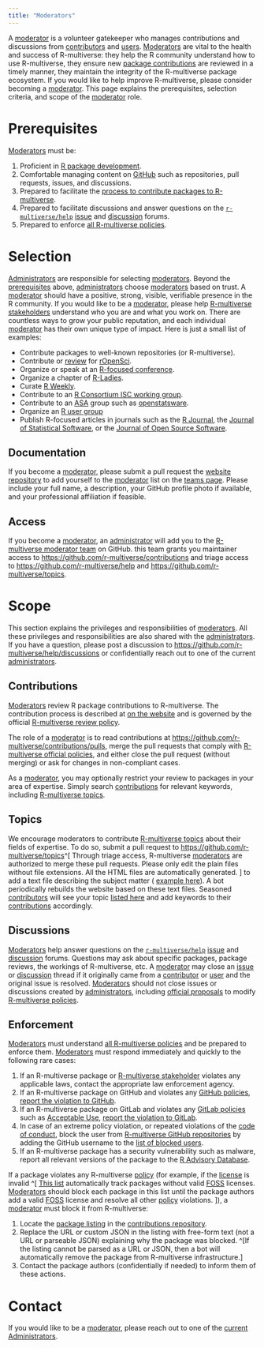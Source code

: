 ```yaml
---
title: "Moderators"
---
```


A [moderator](governance.md#moderator) is a volunteer gatekeeper who manages contributions and discussions from [contributors](governance.md#contributor) and [users](governance.md#user).
[Moderators](governance.md#moderator) are vital to the health and success of R-multiverse: they help the R community understand how to use R-multiverse, they ensure new [package contributions](contributors.md) are reviewed in a timely manner, they maintain the integrity of the R-multiverse package ecosystem.
If you would like to help improve R-multiverse, please consider becoming a [moderator](governance.md#moderator).
This page explains the prerequisites, selection criteria, and scope of the [moderator](governance.md#moderator) role.

# Prerequisites

[Moderators](governance.md#moderator) must be:

1. Proficient in [R package development](https://r-pkgs.org/).
2. Comfortable managing content on [GitHub](https://github.com) such as repositories, pull requests, issues, and discussions.
3. Prepared to facilitate the [process to contribute packages to R-multiverse](https://r-multiverse.org/contributors.html).
4. Prepared to facilitate discussions and answer questions on the [`r-multiverse/help`](https://github.com/r-multiverse/help)
  [issue](https://github.com/r-multiverse/help/issues) and [discussion](https://github.com/r-multiverse/help/discussions) forums.
5. Prepared to enforce [all R-multiverse policies](policies.md).

# Selection

[Administrators](governance.md#administrator) are responsible for selecting [moderators](governance.md#moderator).
Beyond the [prerequisites](#prerequisites) above, [administrators](governance.md#administrator) choose [moderators](governance.md#moderator) based on trust.
A [moderator](governance.md#moderator) should have a positive, strong, visible, verifiable presence in the R community.
If you would like to be a [moderator](governance.md#moderator), please help [R-multiverse stakeholders](governance.md#r-multiverse-stakeholders) understand who you are and what you work on.
There are countless ways to grow your public reputation, and each individual [moderator](governance.md#moderator) has their own unique type of impact.
Here is just a small list of examples:

* Contribute packages to well-known repositories (or R-multiverse).
* Contribute or [review](https://ropensci.org/software-review/) for [rOpenSci](https://ropensci.org).
* Organize or speak at an [R-focused conference](https://www.r-project.org/conferences/).
* Organize a chapter of [R-Ladies](https://www.meetup.com/R-ladies/).
* Curate [R Weekly](https://rweekly.org).
* Contribute to an [R Consortium ISC working group](https://r-consortium.org/all-projects/isc-working-groups.html).
* Contribute to an [ASA](https://community.amstat.org/) group such as [openstatsware](https://www.openstatsware.org).
* Organize an [R user group](https://jumpingrivers.github.io/meetingsR/r-user-groups.html)
* Publish R-focused articles in journals such as the [R Journal](https://journal.r-project.org), the [Journal of Statistical Software](https://www.jstatsoft.org), or the [Journal of Open Source Software](https://joss.theoj.org).

## Documentation

If you become a [moderator](governance.md#moderator), please submit a pull request the [website repository](https://github.com/r-multiverse/r-multiverse.github.io) to add yourself to the [moderator](governance.md#moderator) list on the [teams page](https://github.com/r-multiverse/r-multiverse.github.io/blob/main/team.md).
Please include your full name, a description, your GitHub profile photo if available, and your professional affiliation if feasible.

## Access

If you become a [moderator](governance.md#moderator), an [administrator](governance.md#administrator) will add you to the [R-multiverse moderator team](https://github.com/orgs/r-multiverse/teams/moderators) on GitHub.
this team grants you maintainer access to <https://github.com/r-multiverse/contributions> and triage access to <https://github.com/r-multiverse/help> and <https://github.com/r-multiverse/topics>.

# Scope

This section explains the privileges and responsibilities of [moderators](governance.md#moderator).
All these privileges and responsibilities are also shared with the [administrators](governance.md#administrator).
If you have a question, please post a discussion to <https://github.com/r-multiverse/help/discussions> or confidentially reach out to one of the current [administrators](team.md#administrators).

## Contributions

[Moderators](governance.md#moderator) review R package contributions to R-multiverse.
The contribution process is described at [on the website](https://r-multiverse.org/contributors.html) and is governed by the official [R-multiverse review policy](review.md).

The role of a [moderator](governance.md#moderator) is to read contributions at <https://github.com/r-multiverse/contributions/pulls>, merge the pull requests that comply with [R-multiverse official policies](policies.md), and either close the pull request (without merging) or ask for changes in non-compliant cases.

As a [moderator](governance.md#moderator), you may optionally restrict your review to packages in your area of expertise.
Simply search [contributions](https://github.com/r-multiverse/contributions/pulls) for relevant keywords, including [R-multiverse topics](https://r-multiverse.org/topics/).

## Topics

We encourage moderators to contribute [R-multiverse topics](https://r-multiverse.org/topics/) about their fields of expertise.
To do so, submit a pull request to <https://github.com/r-multiverse/topics>^[ Through triage access, R-multiverse [moderators](governance.md#moderator) are authorized to merge these pull requests.
Please only edit the plain files without file extensions.
All the HTML files are automatically generated.
] to add a text file describing the subject matter ( [example here](https://github.com/r-multiverse/topics/blob/main/bayesian)).
A bot periodically rebuilds the website based on these text files.
Seasoned [contributors](governance.md#contributor) will see your topic [listed here](https://r-multiverse.org/topics/) and add keywords to their [contributions](https://github.com/r-multiverse/contributions/pulls) accordingly.

## Discussions

[Moderators](governance.md#moderator) help answer questions on the [`r-multiverse/help`](https://github.com/r-multiverse/help) [issue](https://github.com/r-multiverse/help/issues) and [discussion](https://github.com/r-multiverse/help/discussions) forums.
Questions may ask about specific packages, package reviews, the workings of R-multiverse, etc.
A [moderator](governance.md#moderator) may close an [issue](https://github.com/r-multiverse/help/issues) or [discussion](https://github.com/r-multiverse/help/discussions) thread if it originally came from a [contributor](governance.md#contributor) or [user](governance.md#user) and the original issue is resolved.
[Moderators](governance.md#moderator) should not close issues or discussions created by [administrators](team.md#administrators), including [official proposals](governance.md#proposals) to modify [R-multiverse policies](policies.md).

## Enforcement

[Moderators](governance.md#moderator) must understand [all R-multiverse policies](policies.md) and be prepared to enforce them.
[Moderators](governance.md#moderator) must respond immediately and quickly to the following rare cases:

1. If an R-multiverse package or [R-multiverse stakeholder](governance.md#r-multiverse-stakeholders) violates any applicable laws,
  contact the appropriate law enforcement agency.
2. If an R-multiverse package on GitHub and violates any [GitHub policies](https://docs.github.com/en/site-policy),
  [report the violation to GitHub](https://docs.github.com/en/communities/maintaining-your-safety-on-github/reporting-abuse-or-spam).
3. If an R-multiverse package on GitLab and violates any [GitLab policies](https://handbook.gitlab.com/handbook/legal/#gitlab-policies)
  such as [Acceptable Use](https://handbook.gitlab.com/handbook/legal/acceptable-use-policy/),
  [report the violation to GitLab](https://docs.gitlab.com/ee/user/report_abuse.html).
4. In case of an extreme policy violation, or repeated violations of the [code of conduct](conduct.md),
  block the user from [R-multiverse GitHub repositories](https://github.com/r-multiverse)
  by adding the GitHub username to the [list of blocked users](https://github.com/organizations/r-multiverse/settings/blocked_users).
5. If an R-multiverse package has a security vulnerability such as malware,
  report all relevant versions of the package to the [R Advisory Database](https://github.com/rconsortium/r-advisory-database).

If a package violates any R-multiverse [policy](policies.md) (for example, if the [license](https://en.wikipedia.org/wiki/Free_and_open-source_software) is invalid ^[ [This list](https://github.com/r-multiverse/community/blob/main/nonstandard_licenses.json) automatically track packages without valid [FOSS](https://en.wikipedia.org/wiki/Free_and_open-source_software) licenses.
[Moderators](governance.md#moderator) should block each package in this list until the package authors add a valid [FOSS](https://en.wikipedia.org/wiki/Free_and_open-source_software) license and resolve all other [policy](policies.md) violations.
]), a [moderator](governance.md#moderator) must block it from R-multiverse:

1. Locate the [package listing](https://github.com/r-multiverse/contributions/tree/main/packages)
  in the [contributions repository](https://github.com/r-multiverse/contributions).
2. Replace the URL or custom JSON in the listing with free-form text (not a URL or parseable JSON) explaining why the package was blocked.
  ^[If the listing cannot be parsed as a URL or JSON, then a bot will automatically remove the package from R-multiverse infrastructure.]
3. Contact the package authors (confidentially if needed) to inform them of these actions.

# Contact

If you would like to be a [moderator](governance.md#moderator), please reach out to one of the [current Administrators](team.md#administrators).
